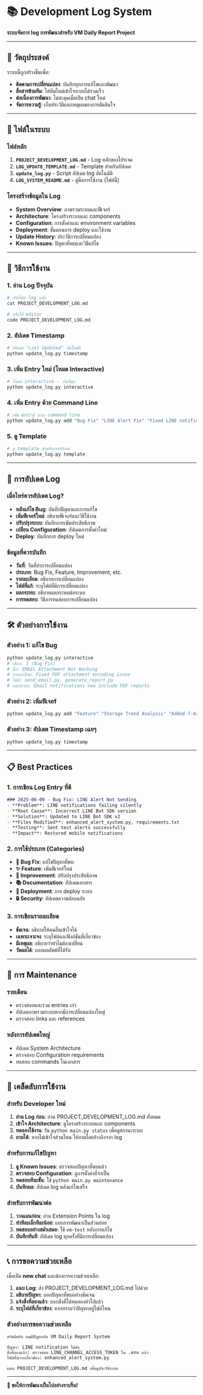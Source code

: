 # 📚 Development Log System

**ระบบจัดการ log การพัฒนาสำหรับ VM Daily Report Project**

---

## 🎯 วัตถุประสงค์

ระบบนี้ถูกสร้างขึ้นเพื่อ:
- **ติดตามการเปลี่ยนแปลง**: บันทึกทุกการแก้ไขและพัฒนา
- **สื่อสารข้ามทีม**: ให้ทีมใหม่เข้าใจระบบได้รวดเร็ว
- **ต่อเนื่องการพัฒนา**: ไม่สะดุดเมื่อเปิด chat ใหม่
- **จัดการความรู้**: เก็บประวัติและเหตุผลของการตัดสินใจ

---

## 📁 ไฟล์ในระบบ

### ไฟล์หลัก
1. **`PROJECT_DEVELOPMENT_LOG.md`** - Log หลักของโปรเจค
2. **`LOG_UPDATE_TEMPLATE.md`** - Template สำหรับอัปเดต
3. **`update_log.py`** - Script อัปเดต log อัตโนมัติ
4. **`LOG_SYSTEM_README.md`** - คู่มือการใช้งาน (ไฟล์นี้)

### โครงสร้างข้อมูลใน Log
- **System Overview**: ภาพรวมระบบและฟีเจอร์
- **Architecture**: โครงสร้างระบบและ components
- **Configuration**: การตั้งค่าและ environment variables
- **Deployment**: ขั้นตอนการ deploy และใช้งาน
- **Update History**: ประวัติการเปลี่ยนแปลง
- **Known Issues**: ปัญหาที่พบและวิธีแก้ไข

---

## 🚀 วิธีการใช้งาน

### 1. อ่าน Log ปัจจุบัน
```bash
# เปิดไฟล์ log หลัก
cat PROJECT_DEVELOPMENT_LOG.md

# หรือใช้ editor
code PROJECT_DEVELOPMENT_LOG.md
```

### 2. อัปเดต Timestamp
```bash
# อัปเดต "Last Updated" อัตโนมัติ
python update_log.py timestamp
```

### 3. เพิ่ม Entry ใหม่ (โหมด Interactive)
```bash
# โหมด interactive - ง่ายที่สุด
python update_log.py interactive
```

### 4. เพิ่ม Entry ด้วย Command Line
```bash
# เพิ่ม entry แบบ command line
python update_log.py add "Bug Fix" "LINE Alert Fix" "Fixed LINE notification issue" "enhanced_alert_system.py"
```

### 5. ดู Template
```bash
# ดู template สำหรับการอัปเดต
python update_log.py template
```

---

## 📝 การอัปเดต Log

### เมื่อไหร่ควรอัปเดต Log?
- **หลังแก้ไข Bug**: บันทึกปัญหาและการแก้ไข
- **เพิ่มฟีเจอร์ใหม่**: อธิบายฟีเจอร์และวิธีใช้งาน
- **ปรับปรุงระบบ**: บันทึกการเพิ่มประสิทธิภาพ
- **เปลี่ยน Configuration**: อัปเดตการตั้งค่าใหม่
- **Deploy**: บันทึกการ deploy ใหม่

### ข้อมูลที่ควรบันทึก
- **วันที่**: วันที่ทำการเปลี่ยนแปลง
- **ประเภท**: Bug Fix, Feature, Improvement, etc.
- **รายละเอียด**: อธิบายการเปลี่ยนแปลง
- **ไฟล์ที่แก้**: ระบุไฟล์ที่มีการเปลี่ยนแปลง
- **ผลกระทบ**: อธิบายผลกระทบต่อระบบ
- **การทดสอบ**: วิธีการทดสอบการเปลี่ยนแปลง

---

## 🛠️ ตัวอย่างการใช้งาน

### ตัวอย่าง 1: แก้ไข Bug
```bash
python update_log.py interactive
# เลือก: 1 (Bug Fix)
# ชื่อ: EMAIL Attachment Not Working
# รายละเอียด: Fixed PDF attachment encoding issue
# ไฟล์: send_email.py, generate_report.py
# ผลกระทบ: Email notifications now include PDF reports
```

### ตัวอย่าง 2: เพิ่มฟีเจอร์
```bash
python update_log.py add "Feature" "Storage Trend Analysis" "Added 7-day storage usage trends" "fetch_zabbix_data.py,generate_report.py"
```

### ตัวอย่าง 3: อัปเดต Timestamp เฉยๆ
```bash
python update_log.py timestamp
```

---

## 📋 Best Practices

### 1. การเขียน Log Entry ที่ดี
```markdown
### 2025-06-09 - Bug Fix: LINE Alert Not Sending
- **Problem**: LINE notifications failing silently
- **Root Cause**: Incorrect LINE Bot SDK version
- **Solution**: Updated to LINE Bot SDK v2
- **Files Modified**: enhanced_alert_system.py, requirements.txt
- **Testing**: Sent test alerts successfully
- **Impact**: Restored mobile notifications
```

### 2. การใช้ประเภท (Categories)
- **🐛 Bug Fix**: แก้ไขปัญหาที่พบ
- **✨ Feature**: เพิ่มฟีเจอร์ใหม่
- **🔧 Improvement**: ปรับปรุงประสิทธิภาพ
- **📚 Documentation**: อัปเดตเอกสาร
- **🚀 Deployment**: การ deploy ระบบ
- **🔒 Security**: อัปเดตความปลอดภัย

### 3. การเขียนรายละเอียด
- **ชัดเจน**: อธิบายให้คนอื่นเข้าใจได้
- **เฉพาะเจาะจง**: ระบุไฟล์และฟังก์ชันที่เกี่ยวข้อง
- **มีเหตุผล**: อธิบายว่าทำไมต้องเปลี่ยน
- **วัดผลได้**: บอกผลลัพธ์ที่ได้รับ

---

## 🔄 การ Maintenance

### รายเดือน
- ตรวจสอบและรวม entries เก่า
- อัปเดตภาพรวมระบบหากมีการเปลี่ยนแปลงใหญ่
- ตรวจสอบ links และ references

### หลังการอัปเดตใหญ่
- อัปเดต System Architecture
- ตรวจสอบ Configuration requirements
- ทดสอบ commands ในเอกสาร

---

## 🎯 เคล็ดลับการใช้งาน

### สำหรับ Developer ใหม่
1. **อ่าน Log ก่อน**: อ่าน PROJECT_DEVELOPMENT_LOG.md ทั้งหมด
2. **เข้าใจ Architecture**: ดูโครงสร้างระบบและ components
3. **ทดลองใช้งาน**: รัน `python main.py status` เพื่อดูสถานะระบบ
4. **ถามได้**: หากไม่เข้าใจส่วนไหน ให้ถามโดยอ้างอิงจาก log

### สำหรับการแก้ไขปัญหา
1. **ดู Known Issues**: ตรวจสอบปัญหาที่พบแล้ว
2. **ตรวจสอบ Configuration**: ดูการตั้งค่าที่จำเป็น
3. **ทดสอบทีละขั้น**: ใช้ `python main.py maintenance`
4. **บันทึกผล**: อัปเดต log หลังแก้ไขเสร็จ

### สำหรับการพัฒนาต่อ
1. **วางแผนก่อน**: อ่าน Extension Points ใน log
2. **ทำทีละเล็กทีละน้อย**: แยกการพัฒนาเป็นส่วนย่อย
3. **ทดสอบอย่างสม่ำเสมอ**: ใช้ `vm-test` หลังการแก้ไข
4. **บันทึกทันที**: อัปเดต log ทุกครั้งที่มีการเปลี่ยนแปลง

---

## 📞 การขอความช่วยเหลือ

เมื่อเปิด **new chat** และต้องการความช่วยเหลือ:

1. **แนบ Log**: ส่ง PROJECT_DEVELOPMENT_LOG.md ไปด้วย
2. **อธิบายปัญหา**: บอกปัญหาที่พบอย่างชัดเจน
3. **แจ้งสิ่งที่ลองแล้ว**: บอกสิ่งที่ได้ทดลองทำไปแล้ว
4. **ระบุไฟล์ที่เกี่ยวข้อง**: หากทราบว่าปัญหาอยู่ไฟล์ไหน

### ตัวอย่างการขอความช่วยเหลือ
```
สวัสดีครับ ผมมีปัญหากับ VM Daily Report System

ปัญหา: LINE notification ไม่ส่ง
สิ่งที่ลองแล้ว: ตรวจสอบ LINE_CHANNEL_ACCESS_TOKEN ใน .env แล้ว
ไฟล์ที่น่าจะเกี่ยวข้อง: enhanced_alert_system.py

แนบ PROJECT_DEVELOPMENT_LOG.md เพื่อดูประวัติระบบ
```

---

**🎉 ขอให้การพัฒนาเป็นไปอย่างราบรื่น!**